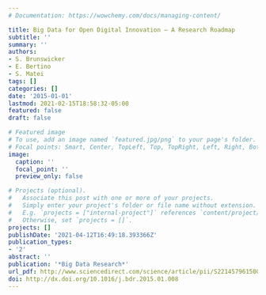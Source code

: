 ```yaml
---
# Documentation: https://wowchemy.com/docs/managing-content/

title: Big Data for Open Digital Innovation – A Research Roadmap
subtitle: ''
summary: ''
authors:
- S. Brunswicker
- E. Bertino
- S. Matei
tags: []
categories: []
date: '2015-01-01'
lastmod: 2021-02-15T18:58:32-05:00
featured: false
draft: false

# Featured image
# To use, add an image named `featured.jpg/png` to your page's folder.
# Focal points: Smart, Center, TopLeft, Top, TopRight, Left, Right, BottomLeft, Bottom, BottomRight.
image:
  caption: ''
  focal_point: ''
  preview_only: false

# Projects (optional).
#   Associate this post with one or more of your projects.
#   Simply enter your project's folder or file name without extension.
#   E.g. `projects = ["internal-project"]` references `content/project/deep-learning/index.md`.
#   Otherwise, set `projects = []`.
projects: []
publishDate: '2021-04-12T16:49:18.393366Z'
publication_types:
- '2'
abstract: ''
publication: '*Big Data Research*'
url_pdf: http://www.sciencedirect.com/science/article/pii/S221457961500009X
doi: http://dx.doi.org/10.1016/j.bdr.2015.01.008
---
```

